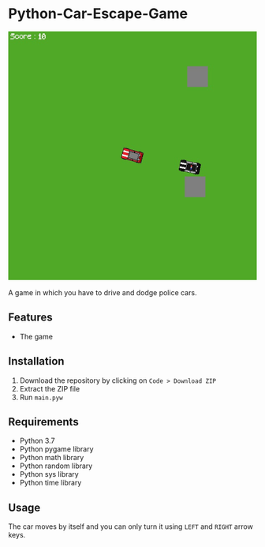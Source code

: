 # Python-Car-Escape-Game
![Preview image](./preview/preview.jpg)

A game in which you have to drive and dodge police cars.
## Features
- The game
## Installation
1. Download the repository by clicking on `Code > Download ZIP`
2. Extract the ZIP file
3. Run `main.pyw`
## Requirements
- Python 3.7
- Python pygame library
- Python math library
- Python random library
- Python sys library
- Python time library
## Usage
The car moves by itself and you can only turn it using `LEFT` and `RIGHT` arrow keys.